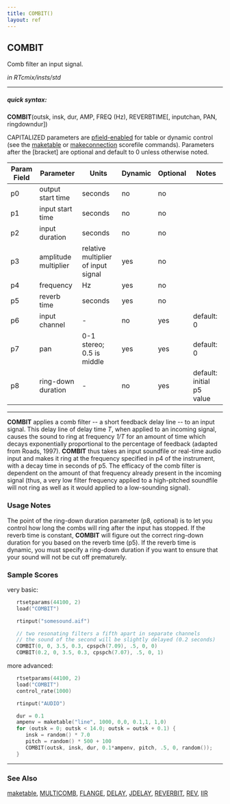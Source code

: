 ```yaml
---
title: COMBIT()
layout: ref
---
```


## COMBIT

Comb filter an input signal.

*in RTcmix/insts/std*  
  

-----

##### quick syntax:

**COMBIT**(outsk, insk, dur, AMP, FREQ (Hz), REVERBTIME\[, inputchan,
PAN, ringdowndur\])

CAPITALIZED parameters are [pfield-enabled](pfield-enabled.html) for
table or dynamic control (see the
[maketable](../scorefile/maketable.html) or
[makeconnection](../scorefile/makeconnection.html) scorefile
commands). Parameters after the \[bracket\] are optional and default to
0 unless otherwise noted.


Param Field	| Parameter | Units | Dynamic | Optional | Notes
----------- | --------- | ----- | -------- | --------- | ---------
p0 | output start time | seconds | no | no | 
p1 | input start time | seconds | no | no | 
p2 | input duration | seconds | no | no | 
p3 | amplitude multiplier | relative multiplier of input signal | yes | no | 
p4 | frequency | Hz | yes | no | 
p5 | reverb time | seconds | yes | no | 
p6 | input channel |  -  | no | yes | default: 0 | 
p7 | pan | 0-1 stereo; 0.5 is middle | yes | yes | default: 0 | 
p8 | ring-down duration |  -  | no | yes | default: initial p5 value | 


-----

  
**COMBIT** applies a comb filter -- a short feedback delay line -- to an
input signal. This delay line of delay time *T*, when applied to an
incoming signal, causes the sound to ring at frequency *1/T* for an
amount of time which decays exponentially proportional to the percentage
of feedback (adapted from Roads, 1997). **COMBIT** thus takes an input
soundfile or real-time audio input and makes it ring at the frequency
specified in p4 of the instrument, with a decay time in seconds of p5.
The efficacy of the comb filter is dependent on the amount of that
frequency already present in the incoming signal (thus, a very low
filter frequency applied to a high-pitched soundfile will not ring as
well as it would applied to a low-sounding signal).

### Usage Notes

The point of the ring-down duration parameter (p8, optional) is to let
you control how long the combs will ring after the input has stopped. If
the reverb time is constant, **COMBIT** will figure out the correct
ring-down duration for you based on the reverb time (p5). If the reverb
time is dynamic, you must specify a ring-down duration if you want to
ensure that your sound will not be cut off prematurely.

### Sample Scores

very basic:

```cpp
   rtsetparams(44100, 2)
   load("COMBIT")

   rtinput("somesound.aif")

   // two resonating filters a fifth apart in separate channels
   // the sound of the second will be slightly delayed (0.2 seconds)
   COMBIT(0, 0, 3.5, 0.3, cpspch(7.09), .5, 0, 0)
   COMBIT(0.2, 0, 3.5, 0.3, cpspch(7.07), .5, 0, 1)
```

  
  
more advanced:

```cpp
   rtsetparams(44100, 2)
   load("COMBIT")
   control_rate(1000)

   rtinput("AUDIO")

   dur = 0.1
   ampenv = maketable("line", 1000, 0,0, 0.1,1, 1,0) 
   for (outsk = 0; outsk < 14.0; outsk = outsk + 0.1) {
      insk = random() * 7.0
      pitch = random() * 500 + 100
      COMBIT(outsk, insk, dur, 0.1*ampenv, pitch, .5, 0, random());
   }
```

  

-----

### See Also

[maketable](../scorefile/maketable.html), [MULTICOMB](MULTICOMB.html),
[FLANGE](FLANGE.html), [DELAY](DELAY.html), [JDELAY](JDELAY.html),
[REVERBIT](REVERBIT.html), [REV](REV.html), [IIR](IIR.html)

